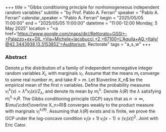 +++
title = "Gibbs conditioning principle for nonhomogeneous independent random variables"
subtitle = "by Prof. Pablo A. Ferrari"
speaker = "Pablo A. Ferrari"
calendar_speaker = "Pablo A. Ferrari"
begin = "2025/05/05  11:00:00"
end = "2025/05/05  11:00:00"
datetime = "11:00-12:00 Monday, 5 May 2025"
location = "<a href='https://www.google.com/maps/dir//Rettorato+GSSI+-+Palazzo+ex+GIL,+Via+Michele+Iacobucci,+2,+67100+L'Aquila+AQ,+Italy/@42.3443938,13.3153852'>Auditorium, Rectorate</a>"
tags = "a_s_w"
+++

### Abstract
Denote $\mu$ the distribution of a family of independent nonnegative integer random variables $X_i$, with marginals $\nu_i$. Assume that the means $m_i$ converge to some real number $m$, and take $R>m$. Let $\overline X_n$ be the empirical mean of the first $n$ variables. Define the probability measures $\nu_i^{\lambda}(x)= \lambda^x\nu_i(x)/Z_\lambda$, and denote its mean by $m^\lambda_i$. Denote $\lambda(R)$ the $\lambda$ satisfying  $m^{\lambda}_i\to_i R$. The Gibbs conditioning principle (GCP) says that as $n\to\infty$, $\mu(\cdot|\overline X_n>R)$ converges weakly to the product measure with marginals $\nu^{\lambda(R)}_i$. Assuming that $\lambda(R)$ exists and is finite, we prove the GCP under the log-concave condition $\nu_i(x+1)\,\nu_i(x-1) \le ( \nu_i(x))^2$. Joint with Eric Cator.
